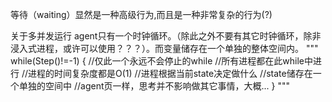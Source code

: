 等待（waiting）显然是一种高级行为,而且是一种非常复杂的行为(?)

关于多并发运行
  agent只有一个时钟循环。（除此之外不要有其它时钟循环，除非浸入式进程，或许可以使用？？？）。而变量储存在一个单独的整体空间内。
  """
  while(Step()!=-1)
  {
    //仅此一个永远不会停止的while
    //所有进程都在此while中进行
    //进程的时间复杂度都是O(1)
    //进程根据当前state决定做什么
    //state储存在一个单独的空间中
    //agent页一样，思考并不影响做其它事情，大概...
  }
  """

